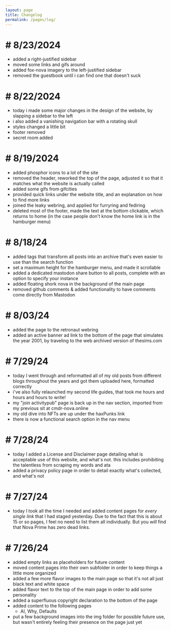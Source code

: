 ```yaml
---
layout: page
title: Changelog
permalink: /pages/log/
---
```

# # 8/23/2024

- added a right-justified sidebar
- moved some links and gifs around
- added fox-nova imagery to the left-justified sidebar
- removed the guestbook until i can find one that doesn't suck

# # 8/22/2024

- today i made some major changes in the design of the website, by slapping a sidebar to the left
- i also added a vanishing navigation bar with a rotating skull
- styles changed a little bit
- footer removed
- secret room added

# # 8/19/2024

- added phosphor icons to a lot of the site
- removed the header, reworked the top of the page, adjusted it so that it matches what the website is actually called
- added some gifs from gifcities
- provided quick links under the website title, and an explanation on how to find more links
- joined the leaky webring, and applied for furryring and fediring
- deleted most of the footer, made the text at the bottom clickable, which returns to home (in the case people don't know the home link is in the hamburger menu)

# # 8/18/24

- added tags that transform all posts into an archive that's even easier to use than the search function
- set a maximum height for the hamburger menu, and made it scrollable
- added a dedicated mastodon share button to all posts, complete with an option to specify your instance
- added floating shork nova in the background of the main page
- removed github comments & added functionality to have comments come directly from Mastodon

# # 8/03/24

- added the page to the retronaut webring
- added an active banner ad link to the bottom of the page that simulates the year 2001, by traveling to the web archived version of thesims.com

# # 7/29/24

- today I went through and reformatted all of my old posts from different blogs throughout the years and got them uploaded here, formatted correctly
- i've also fully relaunched my second life guides, that took me hours and hours and hours to write!
- my "join activitypub" page is back up in the nav section, imported from my previous sit at cmdr-nova.online
- my old dive into NFTs are up under the haxPunks link
- there is now a functional search option in the nav menu

# # 7/28/24

- today I added a License and Disclaimer page detailing what is acceptable use of this website, and what's not. this includes prohibiting the talentless from scraping my words and ata
- added a privacy policy page in order to detail exactly what's collected, and what's not

# # 7/27/24

- today I took all the time I needed and added content pages for *every single link* that I had staged yesterday. Due to the fact that this is about 15 or so pages, I feel no need to list them all individually. But you *will* find that Nova Prime has zero dead links.

# # 7/26/24

- added empty links as placeholders for future content
- moved content pages into their own subfolder in order to keep things a little more organized
- added a few more flavor images to the main page so that it's not all just black text and white space
- added flavor text to the top of the main page in order to add some personality
- added a superfluous copyright declaration to the bottom of the page
- added content to the following pages
  * AI, Why, Defaults
- put a few background images into the img folder for possible future use, but wasn't entirely feeling their presence on the page just yet